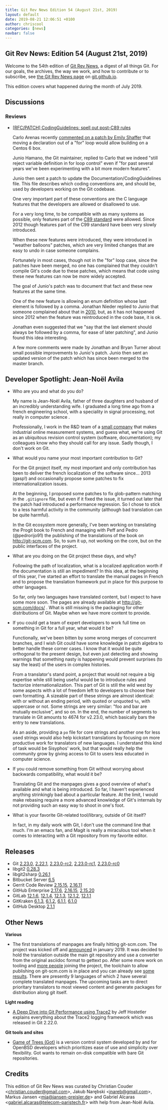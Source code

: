 ```yaml
---
title: Git Rev News Edition 54 (August 21st, 2019)
layout: default
date: 2019-08-21 12:06:51 +0100
author: chriscool
categories: [news]
navbar: false
---
```


## Git Rev News: Edition 54 (August 21st, 2019)

Welcome to the 54th edition of [Git Rev News](https://git.github.io/rev_news/rev_news/),
a digest of all things Git. For our goals, the archives, the way we work, and how to contribute or to
subscribe, see [the Git Rev News page](https://git.github.io/rev_news/rev_news/) on [git.github.io](http://git.github.io).

This edition covers what happened during the month of July 2019.

## Discussions

<!---
### General
-->

### Reviews

* [[RFC/PATCH] CodingGuidelines: spell out post-C89 rules](https://public-inbox.org/git/xmqq4l3l520f.fsf_-_@gitster-ct.c.googlers.com/)

  Carlo Arenas recently [commented on a patch by Emily Shaffer](https://public-inbox.org/git/CAPUEspgjSAqHUP2vsCCjqG8b0QkWdgoAByh4XdqsThQMt=V38w@mail.gmail.com/)
  that moving a declaration out of a "for" loop would allow building on
  a Centos 6 box.

  Junio Hamano, the Git maintainer, replied to Carlo that we indeed
  "still reject variable definition in for loop control" even if "for
  past several years we've been experimenting with a bit more modern
  features".

  Junio then sent a patch to update the Documentation/CodingGuidelines
  file. This file describes which coding conventions are, and should
  be, used by developers working on the Git codebase.

  One very important part of these conventions are the C language
  features that the developers are allowed or disallowed to use.

  For a very long time, to be compatible with as many systems as
  possible, only features part of the
  [C89 standard](https://en.wikipedia.org/wiki/ANSI_C) were
  allowed. Since 2012 though features part of the C99 standard have
  been very slowly introduced.

  When these new features were introduced, they were introduced in
  "weather balloons" patches, which are very limited changes that are
  easy to undo in case someone complains.

  Fortunately in most cases, though not in the "for" loop case, since
  the patches have been merged, no one has complained that they
  couldn't compile Git's code due to these patches, which means that
  code using these new features can now be more widely accepted.

  The goal of Junio's patch was to document that fact and these new
  features at the same time.

  One of the new feature is allowing an enum definition whose last
  element is followed by a comma. Jonathan Nieder replied to Junio
  that someone complained about that in [2010](https://public-inbox.org/git/20100311163235.GC7877@thor.il.thewrittenword.com/),
  but, as it has not happened since 2012 when the feature was
  reintroduced in the code base, it is ok.

  Jonathan even suggested that we "say that the last element should
  always be followed by a comma, for ease of later patching", and
  Junio found this idea interesting.

  A few more comments were made by Jonathan and Bryan Turner about
  small possible improvements to Junio's patch. Junio then sent an
  updated version of the patch which has since been merged to the
  master branch.

<!---
### Support
-->


## Developer Spotlight: Jean-Noël Avila

* Who are you and what do you do?

  My name is Jean-Noël Avila, father of three daughters and husband of
  an incredibly understanding wife. I graduated a long time ago from a
  french engineering school, with a speciality in signal processing,
  not really in computer science .

  Professionally, I work in the R&D team of a
  [small company](https://www.scantech.com) that makes industrial
  online measurement systems, and guess what, we're using Git as an
  ubiquitous revision control system (software, documentation); my
  colleagues know who they should call for any issue. Sadly though, I
  don't work on Git.

* What would you name your most important contribution to Git?

  For the Git project itself, my most important and only contribution
  has been to deliver the french localization of the software
  since... 2013 (gasp!) and occasionally propose some patches to fix
  internationalization issues.

  At the beginning, I proposed some patches to fix glob-pattern
  matching in the `.gitignore` file, but even if it fixed the issue,
  it turned out later that the patch had introduced a performance
  regression. So I chose to stick to a less harmful activity in the
  community (although bad translation can be quite harmful).

  In the Git ecosystem more generally, I've been working on
  translating the Progit book to French and managing with Peff and
  Pedro (@pedrorijo91) the publishing of the translations of the book
  on http://git-scm.com. So, to sum it up, not working on the core,
  but on the public interfaces of the project.

* What are you doing on the Git project these days, and why?

  Following the path of localization, what is a localized application
  worth if the documentation is still an impediment? In this idea, at
  the beginning of this year, I've started an effort to translate the
  manual pages in French and to propose the translation framework put
  in place for this purpose to other languages.

  So far, only two languages have translated content, but I expect to
  have some more soon. The pages are already available at
  http://git-scm.com/docs/ . What is still missing is the packaging
  for other distributions of Git. Maybe when we have more content to
  provide.

* If you could get a team of expert developers to work full time on
  something in Git for a full year, what would it be?

  Functionally, we've been bitten by some wrong merges of concurrent
  branches, and I wish Git could have some knowledge in patch algebra
  to better handle these corner cases. I know that it would be quite
  orthogonal to the present design, but even just detecting and
  showing warnings that something nasty is happening would prevent
  surprises (to say the least) of the users in complex histories.

  From a translator's stand point, a project that would not require a
  big expertise while still being useful would be to introduce rules
  and factorize internationalization. This part of Git is still the
  wild west by some aspects with a lot of freedom left to developers
  to choose their own formatting. A sizeable part of these strings are
  almost identical: with or without an ending period, with quoted or
  unquoted `%s`, with uppercase or not. Some strings are very similar:
  "foo and bar are mutually exclusive", and so on. In the end, the
  number of segments to translate in Git amounts to 4674 for v2.23.0,
  which basically bars the entry to new translations.

  As an aside, providing a `po` file for core strings and another one
  for less used strings would also help kickstart translations by
  focusing on more productive work for translators of new languages. I
  understand this kind of task would be Sisyphos' work, but that would
  really help the community grow by giving access to Git to users less
  educated in computer science.

* If you could remove something from Git without worrying about
  backwards compatibility, what would it be?

  Translating Git and the manpages gives a good overview of what's
  available and what is being introduced. So far, I haven't
  experienced anything strinkingly bad about a particular feature. At
  the limit, I would make rebasing require a more advanced knowledge
  of Git's internals by not providing such an easy way to shoot in
  one's foot.

* What is your favorite Git-related tool/library, outside of Git itself?

  In fact, in my daily work with Git, I don't use the command line
  that much. I'm an emacs fan, and Magit is really a miraculous tool
  when it comes to interacting with a Git repository from my favorite
  editor.

## Releases

+ Git [2.23.0](https://public-inbox.org/git/xmqqy2zszuz7.fsf@gitster-ct.c.googlers.com/),
[2.22.1](https://public-inbox.org/git/xmqqh86m9npi.fsf@gitster-ct.c.googlers.com/),
[2.23.0-rc2](https://public-inbox.org/git/xmqqk1bmcf3q.fsf@gitster-ct.c.googlers.com/),
[2.23.0-rc1](https://public-inbox.org/git/xmqq36ijjk8i.fsf@gitster-ct.c.googlers.com/),
[2.23.0-rc0](https://public-inbox.org/git/xmqqh874tssp.fsf@gitster-ct.c.googlers.com/)
+ libgit2 [0.28.3](https://github.com/libgit2/libgit2/releases/tag/v0.28.3)
+ libgit2sharp [0.26.1](https://github.com/libgit2/libgit2sharp/releases/tag/v0.26.1)
+ Bitbucket Server [6.5](https://confluence.atlassian.com/bitbucketserver/bitbucket-server-release-notes-872139866.html)
+ Gerrit Code Review [2.15.15](https://www.gerritcodereview.com/2.15.html#21515),
[2.16.11](https://www.gerritcodereview.com/2.16.html#21611)
+ GitHub Enterprise [2.17.6](https://enterprise.github.com/releases/2.17.6/notes),
[2.16.15](https://enterprise.github.com/releases/2.16.15/notes),
[2.15.20](https://enterprise.github.com/releases/2.15.20/notes)
+ GitLab [12.1.6](https://about.gitlab.com/2019/08/12/critical-security-release-gitlab-12-dot-1-dot-6-released/),
[12.1.4](https://about.gitlab.com/2019/08/06/gitlab-12-1-4-released/),
[12.1.3](https://about.gitlab.com/2019/07/31/gitlab-12-1-3-released/),
[12.1.2](https://about.gitlab.com/2019/07/29/security-release-gitlab-12-dot-1-dot-2-released/),
[12.1.1](https://about.gitlab.com/2019/07/24/gitlab-12-1-1-released/)
+ GitKraken [6.1.3](https://support.gitkraken.com/release-notes/current),
[6.1.2](https://support.gitkraken.com/release-notes/current),
[6.1.1](https://support.gitkraken.com/release-notes/current),
[6.1.0](https://support.gitkraken.com/release-notes/current)
+ GitHub Desktop [2.1.1](https://desktop.github.com/release-notes/)

## Other News

__Various__

* The first translations of manpages are finally hitting git-scm.com. The project was kicked off and [announced](https://public-inbox.org/git/1992944.NOdEsaAZKb@cayenne/) in january 2019. It was decided to hold the translation outside the main git repository and use a converter from the original asciidoc format to gettext po. After some more work on tooling and [more people](https://public-inbox.org/git/CAHtYWY4g4BYDr_z7pfS-p=aX_YkVo4HzGR1Dsytn4RkzBo0GjA@mail.gmail.com/) joining the project, the toolchain to allow publishing on git-scm.com is in place and you can already see [some results](https://git-scm.com/docs/git-add/pt_BR). There are presently 9 languages of which 2 have several complete translated manpages. The upcoming tasks are to direct prioritary translators to most viewed content and generate packages for distribution along git itself.

__Light reading__

* [A Deep Dive into Git Performance using Trace2](https://devblogs.microsoft.com/devops/a-deep-dive-into-git-performance-using-trace2/)
  by Jeff Hostetler explains everything about the Trace2 logging framework which was released in Git 2.22.0.

__Git tools and sites__

* [Game of Trees (Got)](https://gameoftrees.org/index.html) is a
  version control system developed by and for OpenBSD developers which
  prioritizes ease of use and simplicity over flexibility. Got wants
  to remain on-disk compatible with bare Git repositories.

## Credits

This edition of Git Rev News was curated by
Christian Couder &lt;<christian.couder@gmail.com>&gt;,
Jakub Narębski &lt;<jnareb@gmail.com>&gt;,
Markus Jansen &lt;<mja@jansen-preisler.de>&gt; and
Gabriel Alcaras &lt;<gabriel.alcaras@telecom-paristech.fr>&gt;
with help from Jean-Noël Avila.

